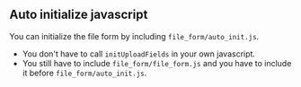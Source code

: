 ## Auto initialize javascript

You can initialize the file form by including `file_form/auto_init.js`.

* You don't have to call `initUploadFields` in your own javascript.
* You still have to include `file_form/file_form.js` and you have to include it before `file_form/auto_init.js`.

